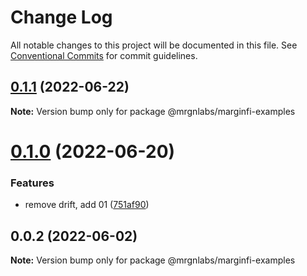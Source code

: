 # Change Log

All notable changes to this project will be documented in this file.
See [Conventional Commits](https://conventionalcommits.org) for commit guidelines.

## [0.1.1](https://github.com/mrgnlabs/marginfi-sdk/compare/@mrgnlabs/marginfi-examples@0.1.0...@mrgnlabs/marginfi-examples@0.1.1) (2022-06-22)

**Note:** Version bump only for package @mrgnlabs/marginfi-examples





# [0.1.0](https://github.com/mrgnlabs/marginfi-sdk/compare/@mrgnlabs/marginfi-examples@0.0.2...@mrgnlabs/marginfi-examples@0.1.0) (2022-06-20)


### Features

* remove drift, add 01 ([751af90](https://github.com/mrgnlabs/marginfi-sdk/commit/751af903faf3b5eae3b8091af90027794757a170))





## 0.0.2 (2022-06-02)

**Note:** Version bump only for package @mrgnlabs/marginfi-examples

